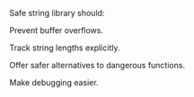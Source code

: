 Safe string library should:

Prevent buffer overflows.

Track string lengths explicitly.

Offer safer alternatives to dangerous functions.

Make debugging easier.
